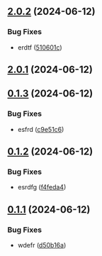 ## [2.0.2](https://github.com/malikjaid/test/compare/v2.0.1...v2.0.2) (2024-06-12)


### Bug Fixes

* erdtf ([510601c](https://github.com/malikjaid/test/commit/510601ca0ab587e61a994b288c04076039d1b584))



## [2.0.1](https://github.com/malikjaid/test/compare/v0.1.3...v2.0.1) (2024-06-12)



## [0.1.3](https://github.com/malikjaid/test/compare/v0.1.2...v0.1.3) (2024-06-12)


### Bug Fixes

* esfrd ([c9e51c6](https://github.com/malikjaid/test/commit/c9e51c60774ec71953325d59956b919780dc27c8))



## [0.1.2](https://github.com/malikjaid/test/compare/v0.1.1...v0.1.2) (2024-06-12)


### Bug Fixes

* esrdfg ([f4feda4](https://github.com/malikjaid/test/commit/f4feda49942417b90d2ae7046e04309151f9e5c1))



## [0.1.1](https://github.com/malikjaid/test/compare/v0.1.0...v0.1.1) (2024-06-12)


### Bug Fixes

* wdefr ([d50b16a](https://github.com/malikjaid/test/commit/d50b16a47a37ae1ae8a0e6fb53abc35543863261))



